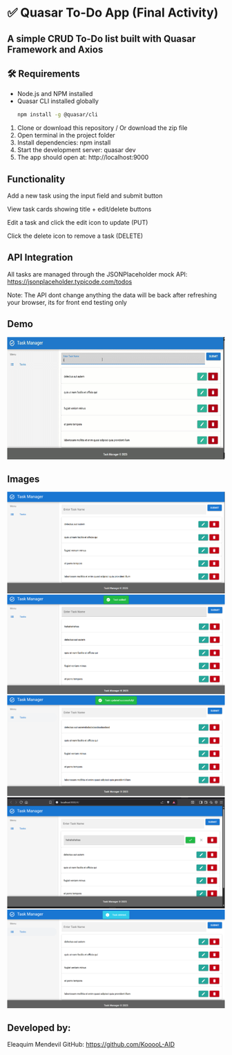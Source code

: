 # ✅ Quasar To-Do App (Final Activity)

## A simple CRUD To-Do list built with Quasar Framework and Axios

## 🛠 Requirements

- Node.js and NPM installed
- Quasar CLI installed globally
  ```bash
  npm install -g @quasar/cli
  ```

1. Clone or download this repository / Or download the zip file
2. Open terminal in the project folder
3. Install dependencies:
   npm install
4. Start the development server:
   quasar dev
5. The app should open at:
   http://localhost:9000

## Functionality

Add a new task using the input field and submit button

View task cards showing title + edit/delete buttons

Edit a task and click the edit icon to update (PUT)

Click the delete icon to remove a task (DELETE)

## API Integration

All tasks are managed through the JSONPlaceholder mock API:
https://jsonplaceholder.typicode.com/todos

Note: The API dont change anything the data will be back after refreshing your browser, its for front end testing only

## Demo

![Demo GIF](./public/demo/demo-vid.gif)

## Images

![Main Screenshot](./public/images/image.png)
![Task Added](./public/images/images2.png)
![Task Updating](./public/images/images5.png)
![Task Editing](./public/images/images3.png)
![Task Deleted](./public/images/images4.png)

## Developed by:

Eleaquim Mendevil
GitHub: https://github.com/KooooL-AID
